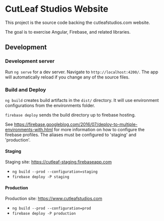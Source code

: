 # CutLeaf Studios Website

This project is the source code backing the cutleafstudios.com website.

The goal is to exercise Angular, Firebase, and related libraries.

## Development

### Development server

Run `ng serve` for a dev server. Navigate to `http://localhost:4200/`. The app will automatically reload if you change any of the source files.

### Build and Deploy

`ng build` creates build artifacts in the `dist/` directory. It will use environment configurations from the environments folder.

`firebase deploy` sends the build directory up to firebase hosting.

See https://firebase.googleblog.com/2016/07/deploy-to-multiple-environments-with.html for more information on how to configure the firebase profiles.
The aliases must be configured to 'staging' and 'production'.

#### Staging

Staging site: https://cutleaf-staging.firebaseapp.com

* `ng build --prod --configuration=staging`
* `firebase deploy -P staging`

#### Production

Production site: https://www.cutleafstudios.com

* `ng build --prod --configuration=prod`
* `firebase deploy -P production`

